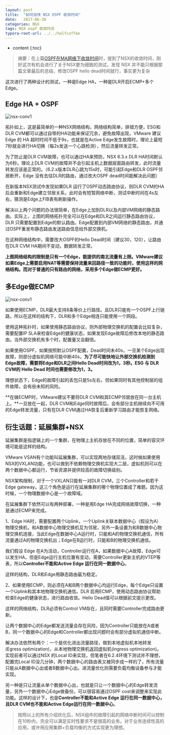 ```yaml
---
layout: post
title:  "如何加快 NSX OSPF 收敛时间"
date:   2017-06-30
categories: NSX
tags: NSX ospf 收敛时间
typora-root-url: ../../halfcoffee
---
```


* content
{:toc}
> 摘要：在上篇[OSPF在MA网络下收敛时间](http://archive.halfcoffee.com/2017/01/07/OSPF-convergence/)时，提到了NSX的收敛时间，刚好这次有机会进行了关于NSX更为细致的测试，发现 NSX 并不能只根据那篇文章最后的总结，修改OSPF hello dead时间就行，事实更为复杂

这次进行了两种设计的测试，一种是Edge HA，一种是DLR开启ECMP+多个Edge。

## Edge HA + OSPF

![nsx-conv1](/pics/nsx-conv1.jpg)



拓扑如上，这是最简单的一种NSX网络结构，网络结构简单，排错方便，ESG和DLR CVM都可以通过自带的HA功能来保证冗余，避免故障出现，VMware 建议 Edge 的 HA 超时时间不低于9s，也就是在Active Edge发生故障时，理论上最短7秒就会进行HA切换（每2s发送一个心跳检测），然后流量转发正常。

为了防止是DLR CVM故障，也可以通过HA来预防，NSX 6.3.x DLR HA时间默认为6秒。理论上DLR CVM的故障并不会引起主机上数据层面路由转发，此时流量转发应该是正常的。（6.2.x版本DLR心跳为15s时，可能引起Edge和DLR OSPF邻居断开，Edge 没有去往DLR的路由，通过改大OSPF dead时间能解决此问题）

在新版本NSX测试中发现如果DLR 运行了OSPF动态路由协议，则DLR CVM的HA后会重新和Edge建立邻居关系，此时会有短暂网络中断，测试中断时间在4s左右，猜测是Edge上FIB表有刷新操作。

解决以上两个问题的办法很简单，在Edge上加到DLR以及内部VM网络的静态路由。实际上，上图的网络拓扑完全可以在Edge和DLR之间运行静态路由协议，DLR 只需要配置到Edge的默认路由。Edge配置到内部VM网络的静态路由，并通过OSPF重发布静态路由发送路由信息给外部交换机。

在这种网络结构中，需要改大OSPF的Hello Dead时间（建议30，120），让路由在DLR CVM HA期间不变动，数据转发正常。

**上图网络结构的限制是只有一个Edge，能提供的南北流量有上限。VMware建议如果Edge上需要启用NAT等需要保持流量来回路径一致的功能时，使用这样的网络结构。而对于普通的只有路由的网络，采用多个Edge做ECMP更好。**



## 多Edge做ECMP

![nsx-conv1](/pics/nsx-conv2.jpg)



如果使用ECMP，DLR最大支持8条等价上行路径。且DLR只能有一个OSPF上行链路，所以在这样的结构下，DLR和多个Edge相连只能使用一个网段。

使用这种拓扑时，如果使用静态路由协议，则外部物理交换机的配置会比较复杂，需要配置IP SLA来检查Edge的健康状态，如果发现Edge故障后修改本地的静态路由。当外部交换机有多个时，配置量又会翻倍。

如果使用OSPF，如果按照默认OSPF配置，Dead时间未40s，一旦某个Edge出现故障，则部分虚拟机网络可能中断40s，**为了尽可能快地让外部交换机检测到Edge故障，需要将Edge和DLR之间Hello Dead时间改为1，3秒。ESG 与 DLR CVM的 Hello Dead 时间也需要修改为1，3。**

理想状态下，Edge的故障引起的丢包只是5s左右，但如果同时有其他控制层的组件故障，会有些未知的风险。

**在做ECMP时，VMware建议不要将DLR CVM和其ECMP邻居放在同一台主机上。**一旦放在一起，DLR CVM和Edge同时故障后，会有部分主机继续向不可用的Edge转发流量，只有在DLR CVM通过HA恢复后重新学习路由才能恢复网络。

## 衍生话题：延展集群+NSX

延展集群是指逻辑上的一个集群，在物理上主机存放在不同的位置，简单的容灾环境可能是这样的结构。

VMware VSAN有个功能叫延展集群，可以实现两地存储双活，这时候如果使用NSX的VXLAN功能，也可以做到不依赖物理交换机实现大二层，虚拟机则可以在两个数据中心都运行，节省资源并提供较高的故障切换级别。

NSX架构限制，对于一个VXLAN只能有一对DLR CVM，三个Controller和若干Edge gateway。这三个角色是运行在延展集群的哪个物理位置成了难题。因为这时候，一个物理数据中心是一个故障域。

在延展集群下依然可以有两种部署，一种是用Edge HA完成网络故障切换，一种是通过ECMP来完成。

1、Edge HA时，需要配置两个Uplink，一个Uplink关联本数据中心（假设为A）物理交换机，和A数据中心物理交换机互为邻居，另外一条设置为和B数据中心物理交换机连接，当此Edge在数据中心A运行时，只能和A的物理交换机通信，所有流量通过A的物理交换机出；Edge在B运行时，只能和B的物理交换机通信。

我们假设 Edge 在A为活动，Controller运行在A，如果数据中心A故障，Edge可以发生HA，但是Edge运行主机位置有变动，需要Controller更新主机的VTEP等表，所以**Controller不能和Active Edge 运行在同一数据中心**。

这样的结构，DLR和Edge用静态路由最为稳定。

2、如果使用ECMP，则必须在A和B两个数据中心均运行Edge，每个Edge只设置一个Uplink和其本地物理交换机通信。DLR 启用ECMP，使用动态路由协议帮助检查Edge的健康状态，进行路由收敛。Hello Dead值可以根据前文提示更改。

这样的网络结构，DLR必须有Control VM存在，且同时需要Controller完成路由更新。

让两个数据中心的Edge都发送流量会存在风险，因为Controller只能放在A或者B，同一个数据中心的Edge和Controller都出现问题时会有部分虚拟机通信中断。

解决办法依然有两个：一个是优化进出流量路径，做到本地虚拟机本地转发(Egress optimization)，从本地物理交换机返回虚拟机(ingress optimization)。实现前者可以通过NSX 的Local ID来实现，但笔者在6.2.4环境下测试并不理想，配置完Local ID没几分钟，两个数据中心的路由表又被同步成一样的了，所有流量只能从A数据中心出或者B数据中心出。进流量优化则需要负载均衡设备参与才能实现。

另一种是只让流量从单个数据中心出，也就是只让一个数据中心的Edge转发流量，另外一个数据中心Edge做备份。可以很容易通过OSPF cost来调整来实现此功能。这样的设计下，也是**Controller不能和Active Edge 运行在同一数据中心，且DLR CVM也不能和Active Edge运行在同一数据中心**。

> 按照以上的所有介绍优化后，NSX组件的故障引起的网络中断时间可以控制在10秒内，完全可以满足实时性要求不是很高的业务。对于业务连续性高的应用，或许用应用集群+负载均衡的方式实现更为理想。















